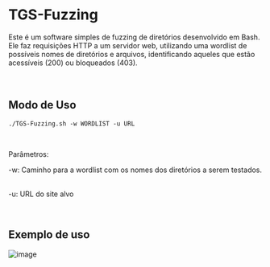 # TGS-Fuzzing

Este é um software simples de fuzzing de diretórios desenvolvido em Bash. Ele faz requisições HTTP a um servidor web, utilizando uma wordlist de possíveis nomes de diretórios e arquivos, identificando aqueles que estão acessíveis (200) ou bloqueados (403).
‎
<br/>
<br/>
‎ 
## Modo de Uso
`./TGS-Fuzzing.sh -w WORDLIST -u URL`

<br/>

Parâmetros:


-w: Caminho para a wordlist com os nomes dos diretórios a serem testados.
‎

-u: URL do site alvo

<br/>

## Exemplo de uso
![image](https://github.com/user-attachments/assets/a85821a9-c02e-4486-9fe0-015b320320fe)
